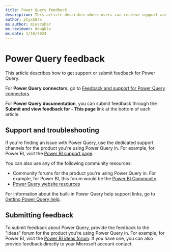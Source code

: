 ```yaml
---
title: Power Query feedback
description: This article describes where users can receive support and share feedback for Power Query. 
author: ptyx507x
ms.author: miescobar
ms.reviewer: dougklo
ms.date: 1/16/2024
---
```


# Power Query feedback

This article describes how to get support or submit feedback for Power Query.

For **Power Query connectors**, go to [Feedback and support for Power Query connectors](connectors/connector-feedback.md).

For **Power Query documentation**, you can submit feedback through the **Submit and view feedback for - This page** link at the bottom of each article.

## Support and troubleshooting

If you're finding an issue with Power Query, use the dedicated support channels for the product you're using Power Query in. For example, for Power BI, visit the [Power BI support page](https://support.fabric.microsoft.com/support/).

You can also use any of the following community resources:

* Community forums for the product you're using Power Query in. For example, for Power BI, this forum would be the [Power BI Community](https://community.fabric.microsoft.com/t5/Power-Query/bd-p/power-bi-services).
* [Power Query website resources](https://powerquery.microsoft.com/resources/)

For information about the built-in Power Query help support links, go to [Getting Power Query help](power-query-ui.md#accessing-power-query-help).

## Submitting feedback

To submit feedback about Power Query, provide the feedback to the "ideas" forum for the product you're using Power Query in. For example, for Power BI, visit the [Power BI ideas forum](https://ideas.fabric.microsoft.com/?forum=2d80fd4a-16cb-4189-896b-e0dac5e08b41). If you have one, you can also provide feedback directly to your Microsoft account contact.
